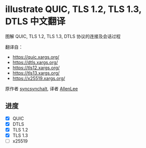 # illustrate QUIC, TLS 1.2, TLS 1.3, DTLS 中文翻译

图解 QUIC, TLS 1.2, TLS 1.3, DTLS 协议的连接及会话过程

翻译自：

- https://quic.xargs.org/
- https://dtls.xargs.org/
- https://tls12.xargs.org/
- https://tls13.xargs.org/
- https://x25519.xargs.org/

原作者 [syncsynchalt](https://github.com/syncsynchalt), 译者 [AllenLee](https://github.com/cangSDARM)

## 进度

- [x] QUIC
- [x] DTLS
- [x] TLS 1.2
- [x] TLS 1.3
- [ ] x25519
